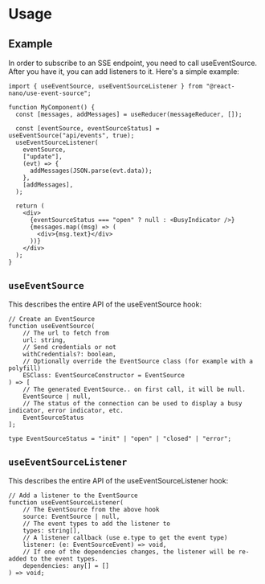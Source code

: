 # Usage

## Example

In order to subscribe to an SSE endpoint, you need to call useEventSource.
After you have it, you can add listeners to it. Here's a simple example:

```tsx
import { useEventSource, useEventSourceListener } from "@react-nano/use-event-source";

function MyComponent() {
  const [messages, addMessages] = useReducer(messageReducer, []);

  const [eventSource, eventSourceStatus] = useEventSource("api/events", true);
  useEventSourceListener(
    eventSource,
    ["update"],
    (evt) => {
      addMessages(JSON.parse(evt.data));
    },
    [addMessages],
  );

  return (
    <div>
      {eventSourceStatus === "open" ? null : <BusyIndicator />}
      {messages.map((msg) => (
        <div>{msg.text}</div>
      ))}
    </div>
  );
}
```

## `useEventSource`

This describes the entire API of the useEventSource hook:

```tsx
// Create an EventSource
function useEventSource(
    // The url to fetch from
    url: string,
    // Send credentials or not
    withCredentials?: boolean,
    // Optionally override the EventSource class (for example with a polyfill)
    ESClass: EventSourceConstructor = EventSource
) => [
    // The generated EventSource.. on first call, it will be null.
    EventSource | null,
    // The status of the connection can be used to display a busy indicator, error indicator, etc.
    EventSourceStatus
];

type EventSourceStatus = "init" | "open" | "closed" | "error";
```

## `useEventSourceListener`

This describes the entire API of the useEventSourceListener hook:

```tsx
// Add a listener to the EventSource
function useEventSourceListener(
    // The EventSource from the above hook
    source: EventSource | null,
    // The event types to add the listener to
    types: string[],
    // A listener callback (use e.type to get the event type)
    listener: (e: EventSourceEvent) => void,
    // If one of the dependencies changes, the listener will be re-added to the event types.
    dependencies: any[] = []
) => void;

```
